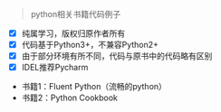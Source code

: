 > python相关书籍代码例子

- [x] 纯属学习，版权归原作者所有
- [x] 代码基于Python3+，不兼容Python2+
- [x] 由于部分环境有所不同，代码与原书中的代码略有区别
- [x] IDEL推荐Pycharm

* 书籍1：Fluent Python（流畅的python）
* 书籍2：Python Cookbook
